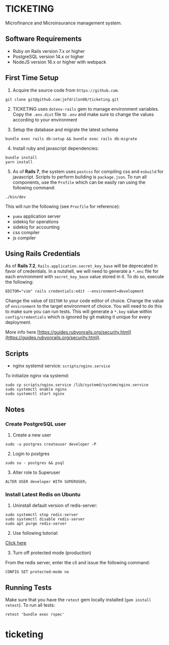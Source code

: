 # TICKETING

Microfinance and Microinsurance management system.

## Software Requirements

* Ruby on Rails version 7.x or higher
* PostgreSQL version 14.x or higher
* NodeJS version 16.x or higher with webpack

## First Time Setup

1. Acquire the source code from `https://github.com`.

```
git clone git@github.com:jefdrilon08/ticketing.git
```

2. TICKETING uses `dotenv-rails` gem to manage environment variables. Copy the `.env.dist` file to `.env` and make sure to change the values according to your environment

3. Setup the database and migrate the latest schema
```
bundle exec rails db:setup && bundle exec rails db:migrate
```

4. Install ruby and javascript dependencies:

```
bundle install
yarn install
```

5. As of **Rails 7**, the system uses `postcss` for compiling css and `esbuild` for javascript. Scripts to perform building is `package.json`. To run all components, use the `Profile` which can be easily ran using the following command:

```
./bin/dev
```

This will run the following (see `Procfile` for reference):

* `puma` application server
* sidekiq for operations
* sidekiq for accounting
* css compiler
* js compiler

## Using Rails Credentials

As of **Rails 7.2**, `Rails.application.secret_key_base` will be deprecated in favor of credentials. In a nutshell, we will need to generate a `*.enc` file for each environment with `secret_key_base` value stored in it. To do so, execute the following:

```
EDITOR="vim" rails credentials:edit --environment=development
```

Change the value of `EDITOR` to your code editor of choice. Change the value of `environment` to the target environment of choice. You will need to do this to make sure you can run tests. This will generate a `*.key` value within `config/credentials` which is ignored by git making it unique for every deployment.

More info here [https://guides.rubyonrails.org/security.html](https://guides.rubyonrails.org/security.html).

## Scripts

* nginx systemd service: `scripts/nginx.service`

To initialize nginx via systemd:

```
sudo cp scripts/nginx.service /lib/systemd/system/nginx.service
sudo systemctl enable nginx
sudo systemctl start nginx
```

## Notes

### Create PostgreSQL user

1. Create a new user

```
sudo -u postgres createuser developer -P
```

2. Login to postgres

```
sudo su - postgres && psql
```

3. Alter role to Superuser

```
ALTER USER developer WITH SUPERUSER;
```

### Install Latest Redis on Ubuntu

1. Uninstall default version of redis-server:

```shell
sudo systemctl stop redis-server
sudo systemctl disable redis-server
sudo apt purge redis-server
```

2. Use following tutorial:

[Click here](https://redis.io/docs/getting-started/installation/install-redis-on-linux/)

3. Turn off protected mode (production)

From the redis server, enter the cli and issue the following command:

```
CONFIG SET protected-mode no
```

## Running Tests

Make sure that you have the `retest` gem locally installed (`gem install retest`). To run all tests:

```
retest 'bundle exec rspec'
```
# ticketing
